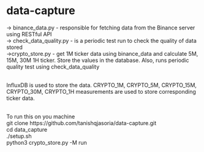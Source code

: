 # data-capture

-> binance_data.py - responsible for fetching data from the Binance server using RESTful API<br/>
-> check_data_quality.py - is a periodic test run to check the quality of data stored<br/>
->crypto_store.py - get 1M ticker data using binance_data and calculate 5M, 15M, 30M 1H ticker. Store the values in the database. Also, runs periodic quality test using check_data_quality<br/>
<br/>

InfluxDB is used to store the data. CRYPTO_1M, CRYPTO_5M, CRYPTO_15M, CRYPTO_30M, CRYPTO_1H measurements are used to store corresponding ticker data.

<br/>
To run this on you machine
<br/>
git clone https://github.com/tanishqjasoria/data-capture.git<br/>
cd data_capture<br/>
./setup.sh<br/>
python3 crypto_store.py -M run
